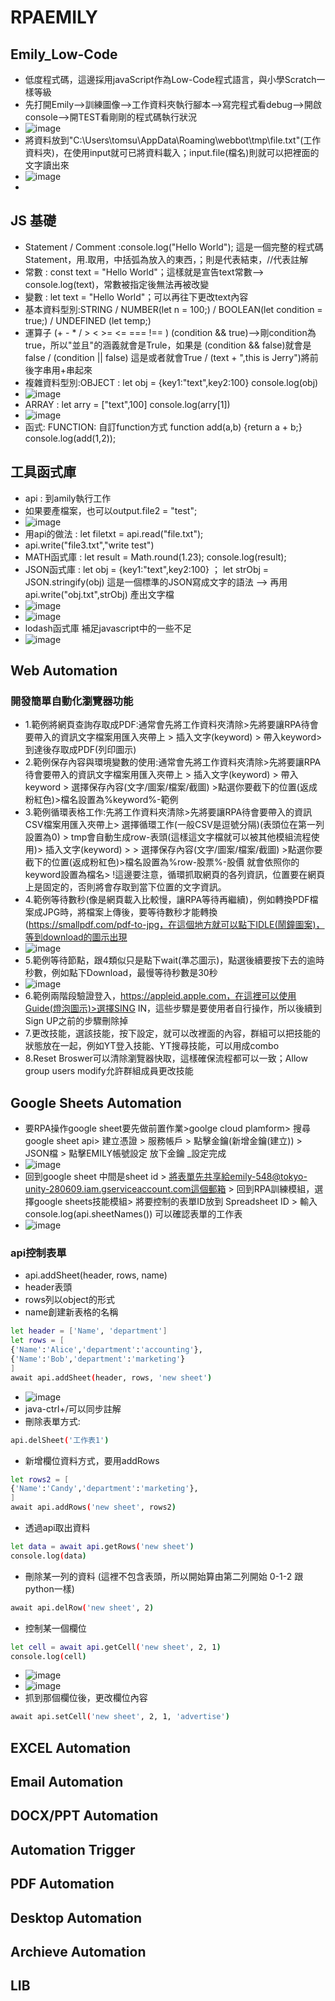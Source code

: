 # RPAEMILY

## Emily_Low-Code 
- 低度程式碼，這邊採用javaScript作為Low-Code程式語言，與小學Scratch一樣等級
- 先打開Emily-->訓練圖像-->工作資料夾執行腳本-->寫完程式看debug-->開啟console-->開TEST看剛剛的程式碼執行狀況
- ![image](https://github.com/Tomalison/RPAEMILY/assets/96727036/7c0f6631-5863-4676-976d-60085ec2d720)
- 將資料放到"C:\Users\tomsu\AppData\Roaming\webbot\tmp\file.txt"(工作資料夾)，在使用input就可已將資料載入；input.file(檔名)則就可以把裡面的文字讀出來
- ![image](https://github.com/Tomalison/RPAEMILY/assets/96727036/85692f49-70b7-4c0c-b6e1-410cf53098a3)
- 
## JS 基礎
- Statement / Comment :console.log("Hello World"); 這是一個完整的程式碼Statement，用.取用，中括弧為放入的東西，；則是代表結束，//代表註解
- 常數 : const text = "Hello World"；這樣就是宣告text常數--> console.log(text)，常數被指定後無法再被改變
- 變數 : let text = "Hello World"；可以再往下更改text內容
- 基本資料型別:STRING / NUMBER(let n = 100;) / BOOLEAN(let condition = true;) / UNDEFINED (let temp;)
- 運算子 (+ - * / > < >= <= === !== ) (condition && true)-->剛condition為true，所以"並且"的涵義就會是Trule，如果是 (condition && false)就會是false / (condition || false) 這是或者就會True / (text + ",this is Jerry")將前後字串用+串起來
- 複雜資料型別:OBJECT : let obj = {key1:"text",key2:100} console.log(obj)
- ![image](https://github.com/Tomalison/RPAEMILY/assets/96727036/711ba455-5447-443e-9961-5b4972c1b151)
- ARRAY : let arry = ["text",100] console.log(arry[1])
- ![image](https://github.com/Tomalison/RPAEMILY/assets/96727036/bfabef18-6022-4333-9b9f-8f7ce5dacd31)
- 函式: FUNCTION: 自訂function方式 function add(a,b) {return a + b;} console.log(add(1,2));

## 工具函式庫
- api : 到amily執行工作
- 如果要產檔案，也可以output.file2 = "test";
- ![image](https://github.com/Tomalison/RPAEMILY/assets/96727036/17618eaf-2317-40ec-9453-fd55a646be39)
- 用api的做法 : let filetxt = api.read("file.txt");
- api.write("file3.txt","write test")
- MATH函式庫 : let result = Math.round(1.23); console.log(result);
- JSON函式庫 : let obj = {key1:"text",key2:100}  ； let strObj = JSON.stringify(obj) 這是一個標準的JSON寫成文字的語法 --> 再用api.write("obj.txt",strObj) 產出文字檔
- ![image](https://github.com/Tomalison/RPAEMILY/assets/96727036/9e9b0b8c-1ba2-4e58-8455-d13b795ba0de)
- ![image](https://github.com/Tomalison/RPAEMILY/assets/96727036/012905a0-0205-4d78-8c43-7ee5ac6e363c)
- lodash函式庫 補足javascript中的一些不足
- ![image](https://github.com/Tomalison/RPAEMILY/assets/96727036/3edf8b4b-645a-469d-b2da-0975c52ff014)


## Web Automation
### 開發簡單自動化瀏覽器功能
- 1.範例將網頁查詢存取成PDF:通常會先將工作資料夾清除>先將要讓RPA待會要帶入的資訊文字檔案用匯入夾帶上 > 插入文字(keyword) > 帶入keyword>到達後存取成PDF(列印圖示)
- 2.範例保存內容與環境變數的使用:通常會先將工作資料夾清除>先將要讓RPA待會要帶入的資訊文字檔案用匯入夾帶上 > 插入文字(keyword) > 帶入keyword > 選擇保存內容(文字/圖案/檔案/截圖) >點選你要截下的位置(返成粉紅色)>檔名設置為%keyword%-範例 
- 3.範例循環表格工作:先將工作資料夾清除>先將要讓RPA待會要帶入的資訊CSV檔案用匯入夾帶上> 選擇循環工作(一般CSV是逗號分隔)(表頭位在第一列設置為0) > tmp會自動生成row-表頭(這樣這文字檔就可以被其他模組流程使用)> 插入文字(keyword) > > 選擇保存內容(文字/圖案/檔案/截圖) >點選你要截下的位置(返成粉紅色)>檔名設置為%row-股票%-股價 就會依照你的keyword設置為檔名> !這邊要注意，循環抓取網頁的各列資訊，位置要在網頁上是固定的，否則將會存取到當下位置的文字資訊。
- 4.範例等待數秒(像是網頁載入比較慢，讓RPA等待再繼續)，例如轉換PDF檔案成JPG時，將檔案上傳後，要等待數秒才能轉換(https://smallpdf.com/pdf-to-jpg，在這個地方就可以點下IDLE(鬧鐘圖案)，等到download的圖示出現
- ![image](https://github.com/Tomalison/RPAEMILY/assets/96727036/1e7668ae-0a56-486b-905f-6f73e23142e1)
- 5.範例等待節點，跟4類似只是點下wait(準芯圖示)，點選後續要按下去的逾時秒數，例如點下Download，最慢等待秒數是30秒
- ![image](https://github.com/Tomalison/RPAEMILY/assets/96727036/6735a766-8dac-45b4-ba19-6c6fca4837d8)
- 6.範例兩階段驗證登入，https://appleid.apple.com，在這裡可以使用Guide(燈泡圖示)>選擇SING IN，這些步驟是要使用者自行操作，所以後續到Sign UP之前的步驟刪除掉
- 7.更改技能，選該技能，按下設定，就可以改裡面的內容，群組可以把技能的狀態放在一起，例如YT登入技能、YT搜尋技能，可以用成combo
- 8.Reset Broswer可以清除瀏覽器快取，這樣確保流程都可以一致；Allow group users modify允許群組成員更改技能

## Google Sheets Automation
- 要RPA操作google sheet要先做前置作業>goolge cloud plamform> 搜尋google sheet api> 建立憑證 > 服務帳戶 > 點擊金鑰(新增金鑰(建立)) > JSON檔 > 點擊EMILY帳號設定 放下金鑰 _設定完成
- ![image](https://github.com/Tomalison/RPAEMILY/assets/96727036/2aa817d8-9b58-4f7a-85df-c581df8525e6)
- 回到google sheet 中間是sheet id > 將表單先共享給emily-548@tokyo-unity-280609.iam.gserviceaccount.com這個郵箱 > 回到RPA訓練模組，選擇google sheets技能模組> 將要控制的表單ID放到 Spreadsheet ID > 輸入 console.log(api.sheetNames()) 可以確認表單的工作表
- ![image](https://github.com/Tomalison/RPAEMILY/assets/96727036/21c11ac5-b49f-4ecd-b0e6-0226546cb6fd)
### api控制表單
- api.addSheet(header, rows, name)
- header表頭
- rows列以object的形式
- name創建新表格的名稱
``` sh
let header = ['Name', 'department']
let rows = [
{'Name':'Alice','department':'accounting'},
{'Name':'Bob','department':'marketing'}
]
await api.addSheet(header, rows, 'new sheet')
``` 
- ![image](https://github.com/Tomalison/RPAEMILY/assets/96727036/97fada17-765d-4b6b-8ab6-21c8ffdd180d)
- java-ctrl+/可以同步註解
- 刪除表單方式:
``` sh
api.delSheet('工作表1')
```
- 新增欄位資料方式，要用addRows
``` sh
let rows2 = [
{'Name':'Candy','department':'marketing'},
]
await api.addRows('new sheet', rows2)
```
- 透過api取出資料
``` sh
let data = await api.getRows('new sheet')
console.log(data)
```
- 刪除某一列的資料 (這裡不包含表頭，所以開始算由第二列開始 0-1-2 跟python一樣)
``` sh
await api.delRow('new sheet', 2)
```
- 控制某一個欄位
``` sh
let cell = await api.getCell('new sheet', 2, 1)
console.log(cell)
```
- ![image](https://github.com/Tomalison/RPAEMILY/assets/96727036/a3c1ad81-5c49-4836-81ec-6dd716fce991)
- ![image](https://github.com/Tomalison/RPAEMILY/assets/96727036/16e7272c-a28e-4db6-9fbe-359c8e5f7dcc)
- 抓到那個欄位後，更改欄位內容
``` sh
await api.setCell('new sheet', 2, 1, 'advertise')
```
## EXCEL Automation 


## Email Automation
## DOCX/PPT Automation


## Automation Trigger

## PDF Automation
## Desktop Automation
## Archieve Automation
## LIB



